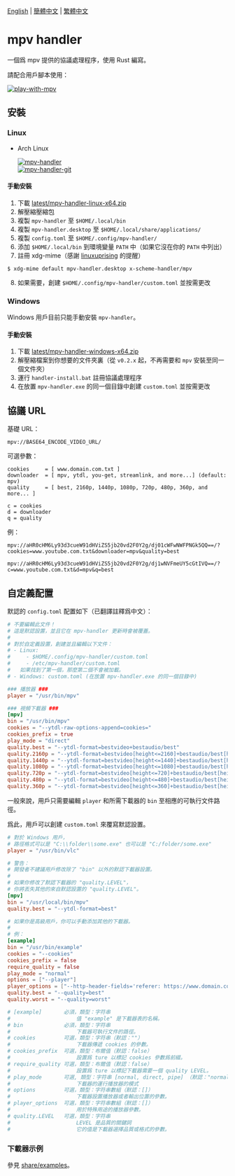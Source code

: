 [English][readme-en] | [簡體中文][readme-zh-hans] | [繁體中文][readme-zh-hant]

[readme-en]: https://github.com/akiirui/mpv-handler/blob/main/README.md
[readme-zh-hans]: https://github.com/akiirui/mpv-handler/blob/main/README.zh-Hans.md
[readme-zh-hant]: https://github.com/akiirui/mpv-handler/blob/main/README.zh-Hant.md

# mpv handler

一個爲 mpv 提供的協議處理程序，使用 Rust 編寫。

請配合用戶腳本使用：

[![play-with-mpv][badges-play-with-mpv]][greasyfork-play-with-mpv]

## 安裝

### Linux

- Arch Linux

  [![mpv-handler][badges-aur]][download-aur] \
  [![mpv-handler-git][badges-aur-git]][download-aur-git]

#### 手動安裝

1. 下載 [latest/mpv-handler-linux-x64.zip][download-linux]
2. 解壓縮壓縮包
3. 複製 `mpv-handler` 至 `$HOME/.local/bin`
4. 複製 `mpv-handler.desktop` 至 `$HOME/.local/share/applications/`
5. 複製 `config.toml` 至 `$HOME/.config/mpv-handler/`
6. 添加 `$HOME/.local/bin` 到環境變量 `PATH` 中（如果它沒在你的 `PATH` 中列出）
7. 註冊 xdg-mime（感謝 [linuxuprising][linuxuprising] 的提醒）

```
$ xdg-mime default mpv-handler.desktop x-scheme-handler/mpv
```

8. 如果需要，創建 `$HOME/.config/mpv-handler/custom.toml` 並按需更改

### Windows

Windows 用戶目前只能手動安裝 `mpv-handler`。

#### 手動安裝

1. 下載 [latest/mpv-handler-windows-x64.zip][download-windows]
2. 解壓縮檔案到你想要的文件夾裏（從 `v0.2.x` 起，不再需要和 `mpv` 安裝至同一個文件夾）
3. 運行 `handler-install.bat` 註冊協議處理程序
4. 在放置 `mpv-handler.exe` 的同一個目錄中創建 `custom.toml` 並按需更改

[badges-aur-git]: https://img.shields.io/aur/version/mpv-handler-git?label=mpv-handler-git&style=for-the-badge
[badges-aur]: https://img.shields.io/aur/version/mpv-handler?label=mpv-handler&style=for-the-badge
[badges-play-with-mpv]: https://img.shields.io/badge/dynamic/json?style=for-the-badge&label=play-with-mpv&prefix=v&query=version&url=https%3A%2F%2Fgreasyfork.org%2Fscripts%2F416271.json
[download-aur-git]: https://aur.archlinux.org/packages/mpv-handler-git/
[download-aur]: https://aur.archlinux.org/packages/mpv-handler/
[download-linux]: https://github.com/akiirui/mpv-handler/releases/latest/download/mpv-handler-linux-x64.zip
[download-windows]: https://github.com/akiirui/mpv-handler/releases/latest/download/mpv-handler-windows-x64.zip
[greasyfork-play-with-mpv]: https://greasyfork.org/scripts/416271-play-with-mpv
[linuxuprising]: https://www.linuxuprising.com/2021/07/open-youtube-and-more-videos-from-your.html

## 協議 URL

基礎 URL：

```
mpv://BASE64_ENCODE_VIDEO_URL/
```

可選參數：

```
cookies     = [ www.domain.com.txt ]
downloader  = [ mpv, ytdl, you-get, streamlink, and more...] (default: mpv)
quality     = [ best, 2160p, 1440p, 1080p, 720p, 480p, 360p, and more... ]

c = cookies
d = downloader
q = quality
```

例：

```
mpv://aHR0cHM6Ly93d3cueW91dHViZS5jb20vd2F0Y2g/dj01cWFwNWFPNGk5QQ==/?cookies=www.youtube.com.txt&downloader=mpv&quality=best

mpv://aHR0cHM6Ly93d3cueW91dHViZS5jb20vd2F0Y2g/dj1wNVFmeUY5cGtIVQ==/?c=www.youtube.com.txt&d=mpv&q=best
```

## 自定義配置

默認的 `config.toml` 配置如下（已翻譯註釋爲中文）：

```toml
# 不要編輯此文件！
# 這是默認設置，並且它在 mpv-handler 更新時會被覆蓋。
#
# 對於自定義設置，創建並且編輯以下文件：
# - Linux:
#     - $HOME/.config/mpv-handler/custom.toml
#     - /etc/mpv-handler/custom.toml
#   如果找到了第一個，那麼第二個不會被加載。
# - Windows: custom.toml (在放置 mpv-handler.exe 的同一個目錄中)

### 播放器 ###
player = "/usr/bin/mpv"

### 視頻下載器 ###
[mpv]
bin = "/usr/bin/mpv"
cookies = "--ytdl-raw-options-append=cookies="
cookies_prefix = true
play_mode = "direct"
quality.best = "--ytdl-format=bestvideo+bestaudio/best"
quality.2160p = "--ytdl-format=bestvideo[height<=2160]+bestaudio/best[height<=2160]/best"
quality.1440p = "--ytdl-format=bestvideo[height<=1440]+bestaudio/best[height<=1440]/best"
quality.1080p = "--ytdl-format=bestvideo[height<=1080]+bestaudio/best[height<=1080]/best"
quality.720p = "--ytdl-format=bestvideo[height<=720]+bestaudio/best[height<=720]/best"
quality.480p = "--ytdl-format=bestvideo[height<=480]+bestaudio/best[height<=480]/best"
quality.360p = "--ytdl-format=bestvideo[height<=360]+bestaudio/best[height<=360]/best"
```

一般來說，用戶只需要編輯 `player` 和所需下載器的 `bin` 至相應的可執行文件路徑。

爲此，用戶可以創建 `custom.toml` 來覆寫默認設置。

```toml
# 對於 Windows 用戶，
# 路徑格式可以是 "C:\\folder\\some.exe" 也可以是 "C:/folder/some.exe"
player = "/usr/bin/vlc"

# 警告：
# 開發者不建議用戶修改除了 "bin" 以外的默認下載器設置。
#
# 如果你修改了默認下載器的 "quality.LEVEL"，
# 你將丟失其他的來自默認設置的 "quality.LEVEL"。
[mpv]
bin = "/usr/local/bin/mpv"
quality.best = "--ytdl-format=best"

# 如果你是高級用戶，你可以手動添加其他的下載器。
#
# 例：
[example]
bin = "/usr/bin/example"
cookies = "--cookies"
cookies_prefix = false
require_quality = false
play_mode = "normal"
options = ["--player"]
player_options = ["--http-header-fields='referer: https://www.domain.com'"]
quality.best = "--quality=best"
quality.worst = "--quality=worst"

# [example]       必須，類型：字符串
#                     值 "example" 是下載器表的名稱。
# bin             必須，類型：字符串
#                     下載器可執行文件的路徑。
# cookies         可選，類型：字符串（默認：""）
#                     下載器傳遞 cookies 的參數。
# cookies_prefix  可選，類型：布爾值（默認：false）
#                     設置爲 ture 以標記 cookies 參數爲前綴。
# require_quality 可選，類型：布爾值（默認：false）
#                     設置爲 ture 以標記下載器需要一個 quality LEVEL。
# play_mode       可選, 類型：字符串 [normal, direct, pipe] （默認："normal")
#                     下載器的運行播放器的模式
# options         可選，類型：字符串數組（默認：[]）
#                     下載器設置播放器或者輸出位置的參數。
# player_options  可選，類型：字符串數組（默認：[]）
#                     用於特殊用途的播放器參數。
# quality.LEVEL   可選，類型：字符串
#                     LEVEL 是品質的關鍵詞
#                     它的值是下載器選擇品質或格式的參數。
```

### 下載器示例

參見 [share/examples][examples]。

[examples]: https://github.com/akiirui/mpv-handler/tree/main/share/examples
